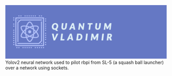 ![](https://raw.githubusercontent.com/nnnnnzo/Quantum-Vladimir/main/Assets/badge.png)
<br>Yolov2 neural network used to pilot rbpi from SL-5 (a squash ball launcher) 
<br>over a network using sockets.
